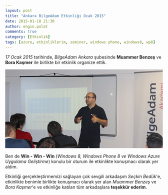 ```yaml
---
layout: post
title: "Ankara BilgeAdam Etkinliği Ocak 2015"
date: 2015-01-18 21:30
author: engin.polat
comments: true
category: [Etkinlik]
tags: [azure, etkinliklerim, seminer, windows phone, windows8, wp8]
---
```

*17 Ocak 2015* tarihinde, *BilgeAdam Ankara* şubesinde **Muammer Benzeş** ve **Bora Kaşmer** ile birlikte bir etkinlik organize ettik.

![](/assets/uploads/2015/01/AnkaraBilgeAdamEtkinlik.jpg)

Ben de **Win - Win - Win** (*Windows 8, Windows Phone 8 ve Windows Azure Uygulama Geliştirme*) konulu bir oturum ile etkinlikte konuşmacı olarak yer aldım.

Etkinliği gerçekleştirmemizi sağlayan çok sevgili arkadaşım *Seçkin Bedük*'e, etkinlikte benimle birlikte konuşmacı olarak yer alan *Muammer Benzeş* ve *Bora Kaşmer*'e ve etkinliğe katılan tüm arkadaşlara **teşekkür ederim**.

